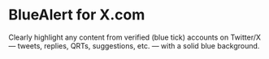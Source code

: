 # BlueAlert for X.com
Clearly highlight any content from verified (blue tick) accounts on Twitter/X — tweets, replies, QRTs, suggestions, etc. — with a solid blue background.
